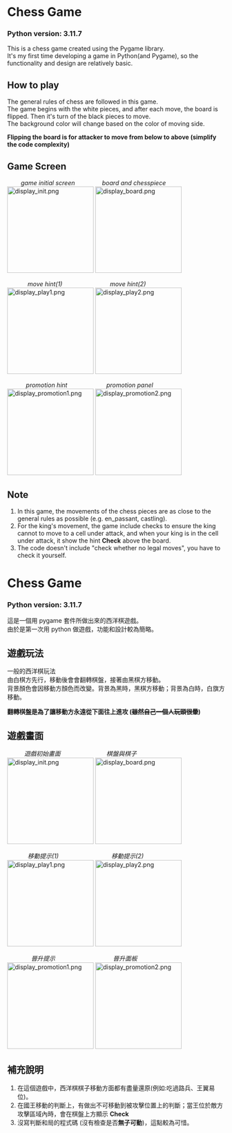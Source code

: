 # Chess Game 
### Python version: 3.11.7
This is a chess game created using the Pygame library.  
It's my first time developing a game in Python(and Pygame), so the functionality and design are relatively basic.  

## How to play
The general rules of chess are followed in this game.  
The game begins with the white pieces, and after each move, the board is flipped. Then it's turn of the black pieces to move.  
The background color will change based on the color of moving side.

**Flipping the board is for attacker to move from below to above (simplify the code complexity)**

## Game Screen
&nbsp;&nbsp;&nbsp;&nbsp;&nbsp;&nbsp;&nbsp;&nbsp;*game initial screen*&nbsp;&nbsp;&nbsp;&nbsp;&nbsp;&nbsp;&nbsp;&nbsp;&nbsp;&nbsp;&nbsp;&nbsp;&nbsp;&nbsp;&nbsp;&nbsp;*board and chesspiece*   
<img src="https://github.com/MingMinNa/ChessGame/blob/main/img/Display_img/display_init.png" alt="display_init.png" width="200" height="200">
<img src="https://github.com/MingMinNa/ChessGame/blob/main/img/Display_img/display_board.png" alt="display_board.png" width="200" height="200">  

&nbsp;&nbsp;&nbsp;&nbsp;&nbsp;&nbsp;&nbsp;&nbsp;&nbsp;&nbsp;&nbsp;&nbsp;*move hint(1)*&nbsp;&nbsp;&nbsp;&nbsp;&nbsp;&nbsp;&nbsp;&nbsp;&nbsp;&nbsp;&nbsp;&nbsp;&nbsp;&nbsp;&nbsp;&nbsp;&nbsp;&nbsp;&nbsp;&nbsp;&nbsp;&nbsp;&nbsp;&nbsp;&nbsp;&nbsp;&nbsp;&nbsp;*move hint(2)*  
<img src="https://github.com/MingMinNa/ChessGame/blob/main/img/Display_img/display_play1.png" alt="display_play1.png" width="200" height="200">
<img src="https://github.com/MingMinNa/ChessGame/blob/main/img/Display_img/display_play2.png" alt="display_play2.png" width="200" height="200">


&nbsp;&nbsp;&nbsp;&nbsp;&nbsp;&nbsp;&nbsp;&nbsp;&nbsp;&nbsp;&nbsp;*promotion hint*&nbsp;&nbsp;&nbsp;&nbsp;&nbsp;&nbsp;&nbsp;&nbsp;&nbsp;&nbsp;&nbsp;&nbsp;&nbsp;&nbsp;&nbsp;&nbsp;&nbsp;&nbsp;&nbsp;&nbsp;&nbsp;&nbsp;&nbsp;*promotion panel*  
<img src="https://github.com/MingMinNa/ChessGame/blob/main/img/Display_img/display_promotion1.png" alt="display_promotion1.png" width="200" height="200">
<img src="https://github.com/MingMinNa/ChessGame/blob/main/img/Display_img/display_promotion2.png" alt="display_promotion2.png" width="200" height="200">


## Note
1. In this game, the movements of the chess pieces are as close to the general rules as possible (e.g. en_passant, castling).
2. For the king's movement, the game include checks to ensure the king cannot to move to a cell under attack, and when your king is in the cell under attack, it show the hint **Check** above the board.
3. The code doesn't include "check whether no legal moves", you have to check it yourself.


# Chess Game
### Python version: 3.11.7
這是一個用 pygame 套件所做出來的西洋棋遊戲。  
由於是第一次用 python 做遊戲，功能和設計較為簡略。

## 遊戲玩法
一般的西洋棋玩法  
由白棋方先行，移動後會會翻轉棋盤，接著由黑棋方移動。  
背景顏色會因移動方顏色而改變。背景為黑時，黑棋方移動；背景為白時，白旗方移動。

**翻轉棋盤是為了讓移動方永遠從下面往上進攻 (~~雖然自己一個人玩頭很暈~~)**

## 遊戲畫面
&nbsp;&nbsp;&nbsp;&nbsp;&nbsp;&nbsp;&nbsp;&nbsp;&nbsp;&nbsp;*遊戲初始畫面*&nbsp;&nbsp;&nbsp;&nbsp;&nbsp;&nbsp;&nbsp;&nbsp;&nbsp;&nbsp;&nbsp;&nbsp;&nbsp;&nbsp;&nbsp;&nbsp;&nbsp;&nbsp;&nbsp;&nbsp;&nbsp;&nbsp;&nbsp;&nbsp;&nbsp;&nbsp;&nbsp;*棋盤與棋子*   
<img src="https://github.com/MingMinNa/ChessGame/blob/main/img/Display_img/display_init.png" alt="display_init.png" width="200" height="200">
<img src="https://github.com/MingMinNa/ChessGame/blob/main/img/Display_img/display_board.png" alt="display_board.png" width="200" height="200">  

&nbsp;&nbsp;&nbsp;&nbsp;&nbsp;&nbsp;&nbsp;&nbsp;&nbsp;&nbsp;&nbsp;&nbsp;*移動提示(1)*&nbsp;&nbsp;&nbsp;&nbsp;&nbsp;&nbsp;&nbsp;&nbsp;&nbsp;&nbsp;&nbsp;&nbsp;&nbsp;&nbsp;&nbsp;&nbsp;&nbsp;&nbsp;&nbsp;&nbsp;&nbsp;&nbsp;&nbsp;&nbsp;&nbsp;&nbsp;&nbsp;&nbsp;&nbsp;&nbsp;&nbsp;*移動提示(2)*  
<img src="https://github.com/MingMinNa/ChessGame/blob/main/img/Display_img/display_play1.png" alt="display_play1.png" width="200" height="200">
<img src="https://github.com/MingMinNa/ChessGame/blob/main/img/Display_img/display_play2.png" alt="display_play2.png" width="200" height="200">


&nbsp;&nbsp;&nbsp;&nbsp;&nbsp;&nbsp;&nbsp;&nbsp;&nbsp;&nbsp;&nbsp;&nbsp;&nbsp;&nbsp;*晉升提示*&nbsp;&nbsp;&nbsp;&nbsp;&nbsp;&nbsp;&nbsp;&nbsp;&nbsp;&nbsp;&nbsp;&nbsp;&nbsp;&nbsp;&nbsp;&nbsp;&nbsp;&nbsp;&nbsp;&nbsp;&nbsp;&nbsp;&nbsp;&nbsp;&nbsp;&nbsp;&nbsp;&nbsp;&nbsp;&nbsp;&nbsp;&nbsp;&nbsp;&nbsp;*晉升面板*  
<img src="https://github.com/MingMinNa/ChessGame/blob/main/img/Display_img/display_promotion1.png" alt="display_promotion1.png" width="200" height="200">
<img src="https://github.com/MingMinNa/ChessGame/blob/main/img/Display_img/display_promotion2.png" alt="display_promotion2.png" width="200" height="200">


## 補充說明
1. 在這個遊戲中，西洋棋棋子移動方面都有盡量還原(例如:吃過路兵、王翼易位)。  
2. 在國王移動的判斷上，有做出不可移動到被攻擊位置上的判斷；當王位於敵方攻擊區域內時，會在棋盤上方顯示 **Check**
3. 沒寫判斷和局的程式碼 (沒有檢查是否**無子可動**)，這點較為可惜。

